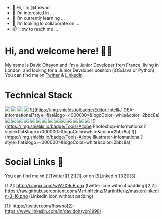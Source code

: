 - 👋 Hi, I’m @fhswno
- 👀 I’m interested in ...
- 🌱 I’m currently learning ...
- 💞️ I’m looking to collaborate on ...
- 📫 How to reach me ...

<!---
fhswno/fhswno is a ✨ special ✨ repository because its `README.md` (this file) appears on your GitHub profile.
You can click the Preview link to take a look at your changes.
--->

# Hi, and welcome here! 👋🏻
My name is David Ohayon and I'm a Junior Developer from France, living in London, and looking for a Junior Developer position (iOS/Java or Python). 
You can find me on [Twitter](https://twitter.com/fhswno) & [LinkedIn](https://www.linkedin.com/in/davidohayon1998/).

# Technical Stack

![](https://img.shields.io/badge/OS-macOS-informational?style=flat&logo=<000000>&logoColor=white&color=2bbc8a) ![](https://img.shields.io/badge/OS-Windows-informational?style=flat&logo=<000000>&logoColor=white&color=2bbc8a) ![](https://img.shields.io/badge/OS-Linux-informational?style=flat&logo=<000000>&logoColor=white&color=2bbc8a) ![](https://img.shields.io/badge/Editor-VSCode-informational?style=flat&logo=<000000>&logoColor=white&color=2bbc8a) ![](https://img.shields.io/badge/Editor-IntelliJ IDEA-informational?style=flat&logo=<000000>&logoColor=white&color=2bbc8a) ![](https://img.shields.io/badge/Code-Swift-informational?style=flat&logo=<000000>&logoColor=white&color=2bbc8a) ![](https://img.shields.io/badge/Code-Python-informational?style=flat&logo=<000000>&logoColor=white&color=2bbc8a) ![](https://img.shields.io/badge/Code-HTML-informational?style=flat&logo=<000000>&logoColor=white&color=2bbc8a) ![](https://img.shields.io/badge/Code-CSS-informational?style=flat&logo=<000000>&logoColor=white&color=2bbc8a) ![](https://img.shields.io/badge/Code-Java-informational?style=flat&logo=<000000>&logoColor=white&color=2bbc8a) ![](https://img.shields.io/badge/Code-JavaScript-informational?style=flat&logo=<000000>&logoColor=white&color=2bbc8a) ![](https://img.shields.io/badge/Code-SwiftUI-informational?style=flat&logo=<000000>&logoColor=white&color=2bbc8a) ![](https://img.shields.io/badge/Code-Firebase-informational?style=flat&logo=<000000>&logoColor=white&color=2bbc8a) ![](https://img.shields.io/badge/Code-Kotlin-informational?style=flat&logo=<000000>&logoColor=white&color=2bbc8a) ![](https://img.shields.io/badge/Code-Node.js-informational?style=flat&logo=<000000>&logoColor=white&color=2bbc8a)
![](https://img.shields.io/badge/Code-UIKit-informational?style=flat&logo=<000000>&logoColor=white&color=2bbc8a) ![](https://img.shields.io/badge/Code-SQL-informational?style=flat&logo=<000000>&logoColor=white&color=2bbc8a) ![](https://img.shields.io/badge/Code-Solidity-informational?style=flat&logo=<000000>&logoColor=white&color=2bbc8a) ![](https://img.shields.io/badge/Tools-AdobeXD-informational?style=flat&logo=<000000>&logoColor=white&color=2bbc8a) ![](https://img.shields.io/badge/Tools-Adobe Photoshop-informational?style=flat&logo=<000000>&logoColor=white&color=2bbc8a) ![](https://img.shields.io/badge/Tools-Adobe Illustrator-informational?style=flat&logo=<000000>&logoColor=white&color=2bbc8a)

# Social Links 🐥

You can find me on [![Twitter][1.2]][1], or on [![LinkedIn][3.2]][3].

<!-- Icons -->
[1.2]: http://i.imgur.com/wWzX9uB.png (twitter icon without padding)[2.2]: https://raw.githubusercontent.com/MartinHeinz/MartinHeinz/master/linkedin-3-16.png (LinkedIn icon without padding)

<!-- Links to your social media accounts -->
[1]: https://twitter.com/fhswno[2]: https://www.linkedin.com/in/davidohayon1998/
